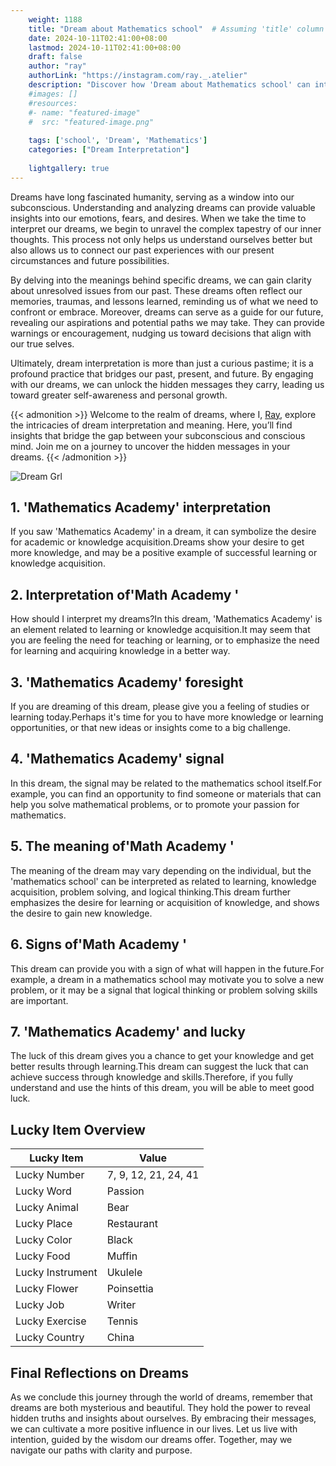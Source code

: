 ```yaml
---
    weight: 1188
    title: "Dream about Mathematics school"  # Assuming 'title' column exists
    date: 2024-10-11T02:41:00+08:00
    lastmod: 2024-10-11T02:41:00+08:00
    draft: false
    author: "ray"
    authorLink: "https://instagram.com/ray._.atelier"
    description: "Discover how 'Dream about Mathematics school' can interpret your future and uncover its significant meanings in your life."
    #images: []
    #resources:
    #- name: "featured-image"
    #  src: "featured-image.png"
    
    tags: ['school', 'Dream', 'Mathematics']
    categories: ["Dream Interpretation"]
    
    lightgallery: true
---
```

    
Dreams have long fascinated humanity, serving as a window into our subconscious. Understanding and analyzing dreams can provide valuable insights into our emotions, fears, and desires. When we take the time to interpret our dreams, we begin to unravel the complex tapestry of our inner thoughts. This process not only helps us understand ourselves better but also allows us to connect our past experiences with our present circumstances and future possibilities.

By delving into the meanings behind specific dreams, we can gain clarity about unresolved issues from our past. These dreams often reflect our memories, traumas, and lessons learned, reminding us of what we need to confront or embrace. Moreover, dreams can serve as a guide for our future, revealing our aspirations and potential paths we may take. They can provide warnings or encouragement, nudging us toward decisions that align with our true selves.

Ultimately, dream interpretation is more than just a curious pastime; it is a profound practice that bridges our past, present, and future. By engaging with our dreams, we can unlock the hidden messages they carry, leading us toward greater self-awareness and personal growth.

{{< admonition >}}
Welcome to the realm of dreams, where I, [Ray](https://instagram.com/ray._.atelier), explore the intricacies of dream interpretation and meaning. Here, you’ll find insights that bridge the gap between your subconscious and conscious mind. Join me on a journey to uncover the hidden messages in your dreams.
{{< /admonition >}}

![Dream Grl](https://cdn.pixabay.com/photo/2017/11/02/03/35/gothic-2910057_1280.jpg "Dream Grl")

## 1. 'Mathematics Academy' interpretation
If you saw 'Mathematics Academy' in a dream, it can symbolize the desire for academic or knowledge acquisition.Dreams show your desire to get more knowledge, and may be a positive example of successful learning or knowledge acquisition.

## 2. Interpretation of'Math Academy '
How should I interpret my dreams?In this dream, 'Mathematics Academy' is an element related to learning or knowledge acquisition.It may seem that you are feeling the need for teaching or learning, or to emphasize the need for learning and acquiring knowledge in a better way.

## 3. 'Mathematics Academy' foresight
If you are dreaming of this dream, please give you a feeling of studies or learning today.Perhaps it's time for you to have more knowledge or learning opportunities, or that new ideas or insights come to a big challenge.

## 4. 'Mathematics Academy' signal
In this dream, the signal may be related to the mathematics school itself.For example, you can find an opportunity to find someone or materials that can help you solve mathematical problems, or to promote your passion for mathematics.

## 5. The meaning of'Math Academy '
The meaning of the dream may vary depending on the individual, but the 'mathematics school' can be interpreted as related to learning, knowledge acquisition, problem solving, and logical thinking.This dream further emphasizes the desire for learning or acquisition of knowledge, and shows the desire to gain new knowledge.

## 6. Signs of'Math Academy '
This dream can provide you with a sign of what will happen in the future.For example, a dream in a mathematics school may motivate you to solve a new problem, or it may be a signal that logical thinking or problem solving skills are important.

## 7. 'Mathematics Academy' and lucky
The luck of this dream gives you a chance to get your knowledge and get better results through learning.This dream can suggest the luck that can achieve success through knowledge and skills.Therefore, if you fully understand and use the hints of this dream, you will be able to meet good luck.

## Lucky Item Overview
| Lucky Item          | Value              |
|---------------|--------------------|
| Lucky Number        | 7, 9, 12, 21, 24, 41  |
| Lucky Word          | Passion |
| Lucky Animal        | Bear |
| Lucky Place         | Restaurant     |
| Lucky Color         | Black     |
| Lucky Food          | Muffin      |
| Lucky Instrument    | Ukulele |
| Lucky Flower        | Poinsettia    |
| Lucky Job           | Writer       |
| Lucky Exercise      | Tennis  |
| Lucky Country       | China    |


##  Final Reflections on Dreams

As we conclude this journey through the world of dreams, remember that dreams are both mysterious and beautiful. They hold the power to reveal hidden truths and insights about ourselves. By embracing their messages, we can cultivate a more positive influence in our lives. Let us live with intention, guided by the wisdom our dreams offer. Together, may we navigate our paths with clarity and purpose.
